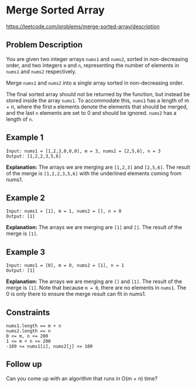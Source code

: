 # Merge Sorted Array

https://leetcode.com/problems/merge-sorted-array/description

## Problem Description

You are given two integer arrays `nums1` and `nums2`, sorted in non-decreasing order, and two integers `m` and `n`,
representing the number of elements in `nums1` and `nums2` respectively.

Merge `nums1` and `nums2` into a single array sorted in non-decreasing order.

The final sorted array should not be returned by the function, but instead be stored inside the array `nums1`.
To accommodate this, `nums1` has a length of m + n, where the first `m` elements denote the elements that should be
merged,
and the last `n` elements are set to 0 and should be ignored. `nums2` has a length of `n`.

## Example 1

```text
Input: nums1 = [1,2,3,0,0,0], m = 3, nums2 = [2,5,6], n = 3
Output: [1,2,2,3,5,6]
```

**Explanation:** The arrays we are merging are `[1,2,3]` and `[2,5,6]`.
The result of the merge is `[1,2,2,3,5,6]` with the underlined elements coming from nums1.

## Example 2

```text
Input: nums1 = [1], m = 1, nums2 = [], n = 0
Output: [1]
```

**Explanation:** The arrays we are merging are `[1]` and `[]`.
The result of the merge is `[1]`.

## Example 3

```text
Input: nums1 = [0], m = 0, nums2 = [1], n = 1
Output: [1]
```

**Explanation:** The arrays we are merging are `[]` and `[1]`.
The result of the merge is `[1]`.
Note that because `m = 0`, there are no elements in `nums1`. The 0 is only there to ensure the merge result can fit in
nums1.

## Constraints

```text
nums1.length == m + n
nums2.length == n
0 <= m, n <= 200
1 <= m + n <= 200
-109 <= nums1[i], nums2[j] <= 109
```

## Follow up

Can you come up with an algorithm that runs in O(m + n) time?
